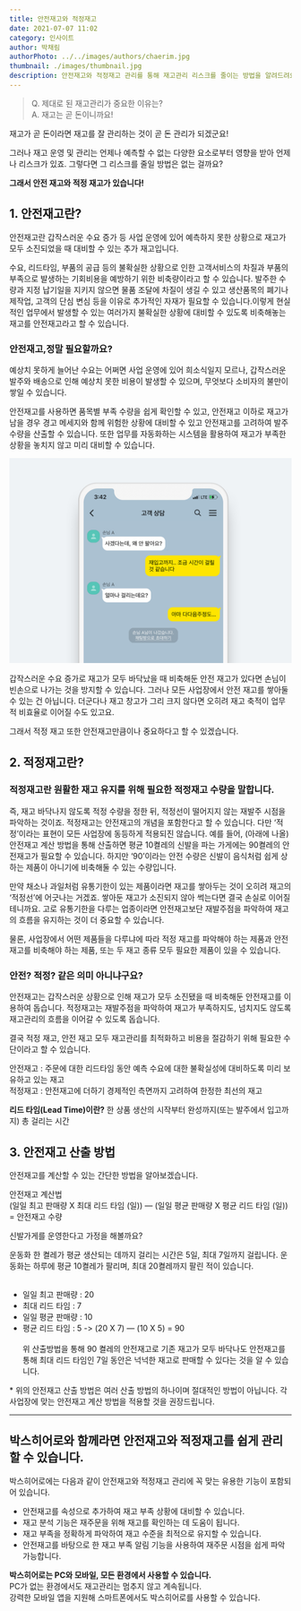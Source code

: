 ```yaml
---
title: 안전재고와 적정재고
date: 2021-07-07 11:02
category: 인사이트
author: 박채림
authorPhoto: ../../images/authors/chaerim.jpg
thumbnail: ./images/thumbnail.jpg
description: 안전재고와 적정재고 관리를 통해 재고관리 리스크를 줄이는 방법을 알려드려요.
---
```


> Q. 제대로 된 재고관리가 중요한 이유는?</br>
> A. 재고는 곧 돈이니까요!

재고가 곧 돈이라면 재고를 잘 관리하는 것이 곧 돈 관리가 되겠군요!

그러나 재고 운영 및 관리는 언제나 예측할 수 없는 다양한 요소로부터 영향을 받아 언제나 리스크가 있죠. 그렇다면 그 리스크를 줄일 방법은 없는 걸까요?

**그래서 안전 재고와 적정 재고가 있습니다!**

## 1. **안전재고란?**

안전재고란 갑작스러운 수요 증가 등 사업 운영에 있어 예측하지 못한 상황으로 재고가 모두 소진되었을 때 대비할 수 있는 추가 재고입니다.

수요, 리드타임, 부품의 공급 등의 불확실한 상황으로 인한 고객서비스의 차질과 부품의 부족으로 발생하는 기회비용을 예방하기 위한 비축량이라고 할 수 있습니다. 발주한 수량과 지정 납기일을 지키지 않으면 물품 조달에 차질이 생길 수 있고 생산품목의 폐기나 제작업, 고객의 단심 변심 등을 이유로 추가적인 자재가 필요할 수 있습니다.이렇게 현실적인 업무에서 발생할 수 있는 여러가지 불확실한 상황에 대비할 수 있도록 비축해놓는 재고를 안전재고라고 할 수 있습니다.

### **안전재고,정말 필요할까요?**

예상치 못하게 늘어난 수요는 어쩌면 사업 운영에 있어 희소식일지 모르나, 갑작스러운 발주와 배송으로 인해 예상치 못한 비용이 발생할 수 있으며, 무엇보다 소비자의 불만이 쌓일 수 있습니다.

안전재고를 사용하면 품목별 부족 수량을 쉽게 확인할 수 있고, 안전재고 이하로 재고가 남을 경우 경고 메세지와 함께 위험한 상황에 대비할 수 있고 안전재고를 고려하여 발주 수량을 산출할 수 있습니다. 또한 업무를 자동화하는 시스템을 활용하여 재고가 부족한 상황을 놓치지 않고 미리 대비할 수 있습니다.

![중요한 안전재고 관리](./images/1.png)

갑작스러운 수요 증가로 재고가 모두 바닥났을 때 비축해둔 안전 재고가 있다면 손님이 빈손으로 나가는 것을 방지할 수 있습니다. 그러나 모든 사업장에서 안전 재고를 쌓아둘 수 있는 건 아닙니다. 더군다나 재고 창고가 그리 크지 않다면 오히려 재고 축적이 업무적 비효율로 이어질 수도 있고요.

그래서 적정 재고 또한 안전재고만큼이나 중요하다고 할 수 있겠습니다.

## 2. **적정재고란?**

### 적정재고란 원활한 재고 유지를 위해 필요한 적정재고 수량을 말합니다.

즉, 재고 바닥나지 않도록 적정 수량을 정한 뒤, 적정선이 떨어지지 않는 재발주 시점을 파악하는 것이죠. 적정재고는 안전재고의 개념을 포함한다고 할 수 있습니다. 다만 ‘적정’이라는 표현이 모든 사업장에 동등하게 적용되진 않습니다. 예를 들어, (아래에 나올) 안전재고 계산 방법을 통해 산출하면 평균 10켤레의 신발을 파는 가게에는 90켤레의 안전재고가 필요할 수 있습니다. 하지만 ‘90’이라는 안전 수량은 신발이 음식처럼 쉽게 상하는 제품이 아니기에 비축해둘 수 있는 수량입니다.

만약 채소나 과일처럼 유통기한이 있는 제품이라면 재고를 쌓아두는 것이 오히려 재고의 ‘적정선’에 어긋나는 거겠죠. 쌓아둔 재고가 소진되지 않아 썩는다면 결국 손실로 이어질 테니까요. 고로 유통기한을 다루는 업종이라면 안전재고보단 재발주점을 파악하여 재고의 흐름을 유지하는 것이 더 중요할 수 있습니다.

물론, 사업장에서 어떤 제품들을 다루냐에 따라 적정 재고를 파악해야 하는 제품과 안전재고를 비축해야 하는 제품, 또는 두 재고 종류 모두 필요한 제품이 있을 수 있습니다.

### **안전? 적정? 같은 의미 아니냐구요?**

안전재고는 갑작스러운 상황으로 인해 재고가 모두 소진됐을 때 비축해둔 안전재고를 이용하여 돕습니다. 적정재고는 재발주점을 파악하여 재고가 부족하지도, 넘치지도 않도록 재고관리의 흐름을 이어갈 수 있도록 돕습니다.

결국 적정 재고, 안전 재고 모두 재고관리를 최적화하고 비용을 절감하기 위해 필요한 수단이라고 할 수 있습니다.

<tip-box>

안전재고 : 주문에 대한 리드타임 동안 예측 수요에 대한 불확실성에 대비하도록 미리 보유하고 있는 재고<br/>
적정재고 : 안전재고에 더하기 경제적인 측면까지 고려하여 한정한 최선의 재고

</tip-box>

<gray-text>**리드 타임(Lead Time)이란?** 한 상품 생산의 시작부터 완성까지(또는 발주에서 입고까지) 총 걸리는 시간</gray-text>

## 3. **안전재고 산출 방법**

안전재고를 계산할 수 있는 간단한 방법을 알아보겠습니다.

<tip-box>

안전재고 계산법<br/>
(일일 최고 판매량 X 최대 리드 타임 (일)) — (일일 평균 판매량 X 평균 리드 타임 (일)) = 안전재고 수량

</tip-box>

신발가게를 운영한다고 가정을 해볼까요?

<gray-box>

운동화 한 켤레가 평균 생산되는 데까지 걸리는 시간은 5일, 최대 7일까지 걸립니다. 운동화는 하루에 평균 10켤레가 팔리며, 최대 20켤레까지 팔린 적이 있습니다.<br/><br/>

- 일일 최고 판매량 : 20
- 최대 리드 타임 : 7
- 일일 평균 판매량 : 10
- 평균 리드 타임 : 5
  -> (20 X 7) — (10 X 5) = 90<br/><br/>
  위 산출방법을 통해 90 켤레의 안전재고로 기존 재고가 모두 바닥나도 안전재고를 통해 최대 리드 타임인 7일 동안은 넉넉한 재고로 판매할 수 있다는 것을 알 수 있습니다.

</gray-box>

<gray-text>\* 위의 안전재고 산출 방법은 여러 산출 방법의 하나이며 절대적인 방법이 아닙니다. 각 사업장에 맞는 안전재고 계산 방법을 적용할 것을 권장드립니다.</gray-text>

---

## 박스히어로와 함께라면 안전재고와 적정재고를 쉽게 관리할 수 있습니다.

박스히어로에는 다음과 같이 안전재고와 적정재고 관리에 꼭 맞는 유용한 기능이 포함되어 있습니다.

- 안전재고를 속성으로 추가하여 재고 부족 상황에 대비할 수 있습니다.
- 재고 분석 기능은 재주문을 위해 재고를 확인하는 데 도움이 됩니다.
- 재고 부족을 정확하게 파악하여 재고 수준을 최적으로 유지할 수 있습니다.
- 안전재고를 바탕으로 한 재고 부족 알림 기능을 사용하여 재주문 시점을 쉽게 파악가능합니다.

<tip-box>

**박스히어로는 PC와 모바일, 모든 환경에서 사용할 수 있습니다.**<br/>
PC가 없는 환경에서도 재고관리는 멈추지 않고 계속됩니다.<br/>
강력한 모바일 앱을 지원해 스마트폰에서도 박스히어로를 사용할 수 있습니다.

</tip-box>
